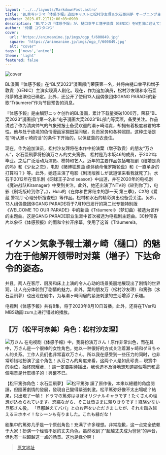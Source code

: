 ```yaml
---
layout: '../../layouts/MarkdownPost.astro'
title: 'BL実写ドラマ「体感予報」追加キャストに松村沙友理＆水石亜飛夢 オープニング主題歌予告も公開'
pubDate: 2023-07-21T12:00:03+0900
description: 'BLマンガ『体感予報』が、樋口幸平と増子敦貴（GENIC）をW主演に迎えて実写ドラマ化を果たす。このたびその追加キャストとして、松村沙友理と水石亜飛夢の出演が決定。さらに、GANG PARADE の新曲「Träumerei」を使用した番組予告も公開された。'
author: '仲瀬 コウタロウ'
cover:
  url: 'https://animeanime.jp/imgs/ogp_f/600849.jpg'
  square: 'https://animeanime.jp/imgs/ogp_f/600849.jpg'
  alt: "cover"
tags: ['news','anime']
theme: 'light'
featured: false
---
```


![cover](https://animeanime.jp/imgs/ogp_f/600849.jpg)

BL漫画『体感予報』在“BL奖2023”漫画部门荣获第一名，并将由樋口幸平和増子敦貴（GENIC）主演实现真人剧化。现在，作为追加演员，松村沙友理和水石亜飛夢的出演也已确定。此外，还公开了使用13人组偶像团体GANG PARADE的新歌“Träumerei”作为节目预告的消息。

『体感予報』是由鯛野ニッケ创作的BL漫画，累计下载量突破1000万，荣获“BL奖2023”漫画部门第一名和“电子漫画大奖2023”BL部门等奖项，备受关注。作品讲述了作为清爽帅气的气象预报士备受欢迎的瀬ヶ崎瑞貴，却拥有着极度暴君的本性。他与处于绝境的色情漫画家棚田葉同居，负责家务和各种照顾。这种生活是在“听从瀬ヶ崎的话”的条件下开始的，以保证葉的衣食住。

现在，作为追加演员，松村沙友理将在本作中扮演葉（増子敦貴）的朋友“万さん”，水石亜飛夢将扮演万さん的丈夫篤弥。
松村是乃木坂46的成员，于2021年毕业。之后广泛活动为演员、模特和艺人。近年的主要作品包括电视剧《结婚是真的吗》和《少女之恋》，电影《赌博狂想曲 绝体绝命俄罗斯轮盘》和《一直单身的打算吗？》等。此外，她还主演了电影《剧场版推しが武道馆来看我就死了》。水石于2012年在音乐剧《网球王子2nd season》中出道，并在2020年的电视剧《魔进战队Kiramager》中受到关注。此外，她还出演了NTV的《轮到你了》，电影《剧场版轮到你了。》，Hulu的《在你和世界结束的那一天 第三季》，CX的《爱蔵 警视厅·心理分析搜查班》等作品。松村和水石的精彩演出也备受关注。另外，13人组偶像团体GANG PARADE将于7月19日发行的第二张专辑特别版《WELCOME TO OUR PARADE》中的新曲《Träumerei》（梦幻曲）被选为该作的主题曲。这是GANG PARADE职业生涯中首次被选为电视剧主题曲。30秒预告片以象征《体感预报》的雨和伞拉开序幕，使用了这首《Träumerei》。
# イケメン気象予報士瀬ヶ崎（樋口）的魅力在于他解开领带时对葉（増子）下达命令的姿态。 
并且，两人在客厅、厨房和床上上演的令人心动的场景美丽地展现出了剧情的世界观，让人充分体验到了剧情的魅力。此外，葉的朋友万（松村沙友理）和篤弥（水石亜飛夢）也出现在剧中，为与瀬ヶ崎同居的紧张刺激的生活增添了乐趣。 

电视剧《体感予報》共有8集，将于2023年8月10日首播。此外，还将在TVer和MBS动画Izum上进行错过的播放。

## 【万（松平可奈美）角色：松村沙友理】
![万さん](https://animeanime.jp/imgs/zoom/600852.jpg)
在电视剧《体感予報》中，我将扮演万さん！原作非常出色，而在其中，万さん是一个很棒的女性角色，她以一种很好的方式关注着瀬ヶ崎和ダヨちゃん的关系。工作人员们也非常喜欢万さん，所以我在感受到一些压力的同时，也非常珍惜地扮演了这个角色！从万さん的角度来看，这两个人是如此珍贵...
現實中的兩位，始終閃耀著...！請一定要期待播出。我也迫不及待地想知道那個場景和這個場景是什麼樣子的！興奮不已。

【松平篤弥角色：水石亜飛夢】
![松平篤弥](https://animeanime.jp/imgs/zoom/600848.jpg)
讀了原作後，本來以總體的角度閱讀，但隨著劇情的發展，發現自己變得緊張刺激。松平篤弥好像不太出場呢？結果，只出現了一幀！
ドラマの篤弥はほぼオリジナルキャラです！たくさんの理想が込められています。恐縮ながら、そこは皆さまに頼りきりです！経験少ない旦那さん役。 「旦那越えてパパ」とのお声をいただきましたが、それを踏み越えるヨホホイ！なシーンも有りました。これも縁だな！

剧集中的篤弥几乎是一个原创角色！充满了许多理想。非常抱歉，这一点完全依赖于大家！扮演一个经验不足的丈夫角色。虽然收到了“超越丈夫成为爸爸”的声音，但也有一些超越这一点的场景。这也是缘分啊！

>[原文地址](https://animeanime.jp/article/2023/07/21/78734.html)  